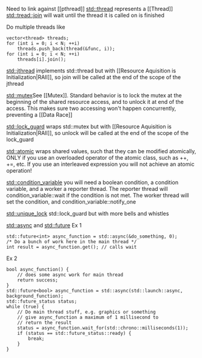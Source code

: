Need to link against [[pthread]]
[std::thread](https://en.cppreference.com/w/cpp/thread/thread.html) represents a [[Thread]]
[std::tread::join](https://en.cppreference.com/w/cpp/thread/thread/join.html) will wait until the thread it is called on is finished

Do multiple threads like
```
vector<thread> threads;
for (int i = 0; i < N; ++i)
	threads.push_back(thread(&func, i));
for (int i = 0; i < N; ++i)
	threads[i].join();
```

[std::jthread](https://en.cppreference.com/w/cpp/thread/jthread.html) implements std::thread but with [[Resource Aquisition is Initialization|RAII]], so join will be called at the end of the scope of the jthread

[std::mutex](https://en.cppreference.com/w/cpp/thread/mutex.html)See [[Mutex]]. Standard behavior is to lock the mutex at the beginning of the shared resource access, and to unlock it at end of the access. This makes sure two accessing won't happen concurrently, preventing a [[Data Race]]

[std::lock_guard](https://en.cppreference.com/w/cpp/thread/lock_guard.html) wraps std::mutex but with [[Resource Aquisition is Initialization|RAII]], so unlock will be called at the end of the scope of the lock_guard

[std::atomic](https://en.cppreference.com/w/cpp/atomic/atomic.html) wraps shared values, such that they can be modified atomically, ONLY if you use an overloaded operator of the atomic class, such as ++, +=, etc. If you use an interleaved expression you will not achieve an atomic operation!

[std::condition_variable](https://en.cppreference.com/w/cpp/thread/condition_variable.html) you will need a boolean condition, a condition variable, and a worker a reporter thread. The reporter thread will condition_variable::wait if the condition is not met. The worker thread will set the condition, and condition_variable::notify_one

[std::unique_lock](https://en.cppreference.com/w/cpp/thread/unique_lock.html) std::lock_guard but with more bells and whistles

[std::async](https://en.cppreference.com/w/cpp/thread/async.html) and [std::future](https://en.cppreference.com/w/cpp/thread/future.html)
Ex 1
```
std::future<int> async_function = std::async(&do_something, 0);
/* Do a bunch of work here in the main thread */
int result = async_function.get(); // calls wait
```
Ex 2
```
bool async_function() {
	// does some async work for main thread
	return success;
}
std::future<bool> async_function = std::async(std::launch::async, background_function);
std::future_status status;
while (true) {
	// Do main thread stuff, e.g. graphics or something
	// give async_function a maximum of 1 millisecond to 
	// return the result
	status = async_function.wait_for(std::chrono::milliseconds(1));
	if (status == std::future_status::ready) {
		break;
	}
}
```